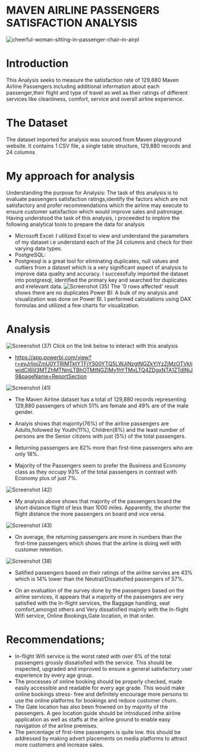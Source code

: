 # MAVEN AIRLINE PASSENGERS SATISFACTION ANALYSIS
![cheerful-woman-sitting-in-passenger-chair-in-airpl](https://user-images.githubusercontent.com/108612390/185735518-4e17e9c8-3a7c-4901-8411-d11b38b8634f.jpg)

# Introduction
This Analysis seeks to measure the satisfaction rate of 129,880 Maven Airline Passengers including additional information about each passenger,their flight and type of travel as well as their ratings of different services like cleanliness, comfort, service and overall airline experience. 

# The Dataset
The dataset imported for analysis was sourced from Maven playground website. It contains 1 CSV file, a single table structure, 129,880 records and 24 columns

# My approach for analysis
Understanding the purpose for Analysis:
The task of this analysis is to evaluate passengers satisfaction ratings,identify the factors which are not satisfactory and profer recommendations which the airline may execute to ensure customer satisfaction which would improve sales and patronage.
Having understood the task of this analysis, i proceeded to implore the following analytical tools to prepare the data for analysis
- Microsoft Excel: 
I utilized Excel to view and understand the parameters of my dataset i.e understand each of the 24 columns and check for their varying data types.
- PostgreSQL:
-  Postgresql is a great tool for eliminating duplicates, null values and outliers from a dataset which is a very significant aspect of analysis to improve data quality and accuracy. I successfully imported the dataset into postgresql, identified the primary key and searched for duplicates and irrelevant data.
![Screenshot (35)](https://user-images.githubusercontent.com/108612390/185739055-d95d4048-0cc2-42dd-814f-f25cfaafa3be.png)
The '0 rows affected' result shows there are no duplicates
Power BI: A bulk of my analysis and visualization was done on Power BI. I performed calculations using DAX formulas and utilized a few charts for visualization.
# Analysis
![Screenshot (37)](https://user-images.githubusercontent.com/108612390/185740434-9896976b-e368-4b07-ba9f-68ecca1a6324.png)
Click on the link below to interact with this analysis
- https://app.powerbi.com/view?r=eyJrIjoiZmU0YTRlMTktYTFjYS00YTQ5LWJiNzgtNGZkYjYzZjMzOTVkIiwidCI6IjI3MTZhMTNmLTBhOTMtNGZlMy1hYTMxLTQ4ZDgxNTA1ZTdlNiJ9&pageName=ReportSection

![Screenshot (41)](https://user-images.githubusercontent.com/108612390/185765749-a25d46ca-cc73-4f8c-88fa-c661f97ba17e.png)

- The Maven Airline dataset has a total of 129,880 records representing 129,880 passengers of which 51% are female and 49% are of the male gender. 

- Analyis shows that majority(76%) of the airline passengers are Adults,followed by Youth(11%), Children(8%) and the least number of persons are the Senior citizens with just (5%) of the total passengers.

- Returning passengers are 82% more than first-time passengers who are only 18%.

- Majority of the Passengers seem to prefer the Business and Economy class as they occupy 93% of the total passengers in contrast with Economy plus of just 7%.

![Screenshot (42)](https://user-images.githubusercontent.com/108612390/185765991-1641989c-ba33-41a0-b79e-8066f506288d.png)

- My analysis above shows that majority of the passengers board the short distance flight of less than 1000 miles. Apparently, the shorter the flight distance the more passengers on board and vice versa.

![Screenshot (43)](https://user-images.githubusercontent.com/108612390/185766126-affdbcfe-1fc9-4640-95de-89b748f5593f.png)

- On average, the returning passengers are more in numbers than the first-time passengers which shows that the airline is doing well with customer retention.

![Screenshot (38)](https://user-images.githubusercontent.com/108612390/185766193-93695e1c-11b3-44fe-80aa-8144cf6859f2.png)

- Satified passengers based on their ratings of the airline servies are 43% which is 14% lower than the Neutral/Dissatisfied passengers of 57%.

- On an evaluation of the survey done by the passengers based on the airline services, it appears that a majority of the passengers are very satisfied with the In-flight services, the Baggage handling, seat comfort,amongst others and Very dissatisfied majorly with the In-flight Wifi service, Online Bookings,Gate location, in that order.

# Recommendations;
- In-flight Wifi service is the worst rated with over 6% of the total passengers grossly dissatisfied with the service. This should be inspected, upgraded and improved to ensure a general satisfactory user experience by every age group.
- The processes of online booking should be properly checked, made easily accessible and readable for every age grade. This would make online bookings stress- free and definitely encourage more persons to use the online platforms for bookings and reduce customer churn.
- The Gate location has also been frowned on by majority of the passengers. A geo location guide should be introduced inthe airline application as well as staffs at the airline ground to enable easy navigation of the airline premises.
- The percentage of first-time passengers is quite low. this should be addressed by making advert placements on media platforms to attract more customers and increase sales.
